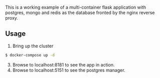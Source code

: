 This is a working example of a multi-container flask application with postgres, mongo and redis as the database fronted by the nginx reverse proxy.

## Usage

1. Bring up the cluster
```bash
$ docker-compose up -d
```

3. Browse to localhost:8181 to see the app in action.
2. Browse to localhost:5151 to see the postgres manager.



